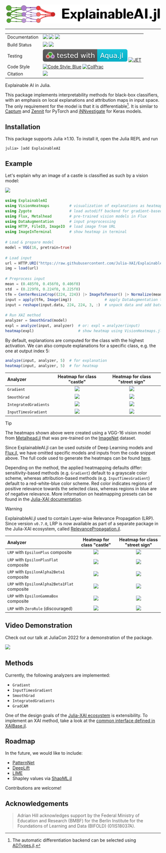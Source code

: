 ![ExplainableAI.jl][banner-img]
___

|               |                                                                                                           |
|:--------------|:----------------------------------------------------------------------------------------------------------|
| Documentation | [![][docs-stab-img]][docs-stab-url] [![][docs-dev-img]][docs-dev-url] [![][changelog-img]][changelog-url] |
| Build Status  | [![][ci-img]][ci-url] [![][codecov-img]][codecov-url]                                                     |
| Testing       | [![Aqua][aqua-img]][aqua-url] [![JET][jet-img]][jet-url]                                                  |
| Code Style    | [![Code Style: Blue][blue-img]][blue-url] [![ColPrac][colprac-img]][colprac-url]                          |
| Citation      | [![][doi-img]][doi-url]                                                                                   |

Explainable AI in Julia.

This package implements interpretability methods for black-box classifiers,
with an emphasis on local explanations and attribution maps in input space.
The only requirement for the model is that it is differentiable[^1].
It is similar to [Captum][captum-repo] and [Zennit][zennit-repo] for PyTorch 
and [iNNvestigate][innvestigate-repo] for Keras models.

[^1]: The automatic differentiation backend can be selected using [ADTypes.jl](https://github.com/SciML/ADTypes.jl).

## Installation 
This package supports Julia ≥1.10. To install it, open the Julia REPL and run 
```julia-repl
julia> ]add ExplainableAI
```

## Example
Let's explain why an image of a castle is classified as such by a vision model:

![][castle]

```julia
using ExplainableAI
using VisionHeatmaps         # visualization of explanations as heatmaps
using Zygote                 # load autodiff backend for gradient-based methods
using Flux, Metalhead        # pre-trained vision models in Flux
using DataAugmentation       # input preprocessing
using HTTP, FileIO, ImageIO  # load image from URL
using ImageInTerminal        # show heatmap in terminal

# Load & prepare model
model = VGG(16, pretrain=true)

# Load input
url = HTTP.URI("https://raw.githubusercontent.com/Julia-XAI/ExplainableAI.jl/gh-pages/assets/heatmaps/castle.jpg")
img = load(url) 

# Preprocess input
mean = (0.485f0, 0.456f0, 0.406f0)
std  = (0.229f0, 0.224f0, 0.225f0)
tfm = CenterResizeCrop((224, 224)) |> ImageToTensor() |> Normalize(mean, std)
input = apply(tfm, Image(img))               # apply DataAugmentation transform
input = reshape(input.data, 224, 224, 3, :)  # unpack data and add batch dimension

# Run XAI method
analyzer = SmoothGrad(model)
expl = analyze(input, analyzer)  # or: expl = analyzer(input)
heatmap(expl)                    # show heatmap using VisionHeatmaps.jl
```

By default, explanations are computed for the class with the highest activation.
We can also compute explanations for a specific class, e.g. the one at output index 5:

```julia
analyze(input, analyzer, 5)  # for explanation 
heatmap(input, analyzer, 5)  # for heatmap
```

| **Analyzer**                                  | **Heatmap for class "castle"** |**Heatmap for class "street sign"** |
|:--------------------------------------------- |:------------------------------:|:----------------------------------:|
| `Gradient`                                    | ![][castle-grad]               | ![][streetsign-grad]               |
| `SmoothGrad`                                  | ![][castle-smoothgrad]         | ![][streetsign-smoothgrad]         |
| `IntegratedGradients`                         | ![][castle-intgrad]            | ![][streetsign-intgrad]            |
| `InputTimesGradient`                          | ![][castle-ixg]                | ![][streetsign-ixg]                |

> [!TIP]
> The heatmaps shown above were created using a VGG-16 vision model 
> from [Metalhead.jl](https://github.com/FluxML/Metalhead.jl)
> that was pre-trained on the [ImageNet](http://www.image-net.org/) dataset.
>
> Since ExplainableAI.jl can be used outside of Deep Learning models and [Flux.jl](https://github.com/FluxML/Flux.jl),
> we have omitted specific models and inputs from the code snippet above. 
> The full code used to generate the heatmaps can be found [here][asset-code].

Depending on the method, the applied heatmapping defaults differ:
sensitivity-based methods (e.g. `Gradient`) default to a grayscale color scheme,
whereas attribution-based methods (e.g. `InputTimesGradient`) default to a red-white-blue color scheme.
Red color indicates regions of positive relevance towards the selected class, 
whereas regions in blue are of negative relevance.
More information on heatmapping presets can be found in the [Julia-XAI documentation](https://julia-xai.github.io/XAIDocs/XAIDocs/dev/generated/heatmapping/).

> [!WARNING]
> ExplainableAI.jl used to contain Layer-wise Relevance Propagation (LRP).
> Since version `v0.7.0`, LRP is now available as part of a separate package in the Julia-XAI ecosystem,
> called [RelevancePropagation.jl](https://github.com/Julia-XAI/RelevancePropagation.jl).
>
> | **Analyzer**                                  | **Heatmap for class "castle"** |**Heatmap for class "street sign"** |
> |:--------------------------------------------- |:------------------------------:|:----------------------------------:|
> | `LRP` with `EpsilonPlus` composite            | ![][castle-comp-ep]            | ![][streetsign-comp-ep]            |
> | `LRP` with `EpsilonPlusFlat` composite        | ![][castle-comp-epf]           | ![][streetsign-comp-epf]           |
> | `LRP` with `EpsilonAlpha2Beta1` composite     | ![][castle-comp-eab]           | ![][streetsign-comp-eab]           |
> | `LRP` with `EpsilonAlpha2Beta1Flat` composite | ![][castle-comp-eabf]          | ![][streetsign-comp-eabf]          |
> | `LRP` with `EpsilonGammaBox` composite        | ![][castle-comp-egb]           | ![][streetsign-comp-egb]           |
> | `LRP` with `ZeroRule` (discouraged)           | ![][castle-lrp]                | ![][streetsign-lrp]                |

## Video Demonstration
Check out our talk at JuliaCon 2022 for a demonstration of the package.

[![][juliacon-img]][juliacon-url]

## Methods
Currently, the following analyzers are implemented:

* `Gradient`
* `InputTimesGradient`
* `SmoothGrad`
* `IntegratedGradients`
* `GradCAM`

One of the design goals of the [Julia-XAI ecosystem][juliaxai-docs] is extensibility.
To implement an XAI method, take a look at the [common interface
defined in XAIBase.jl][xaibase-docs].

## Roadmap
In the future, we would like to include:
- [PatternNet](https://arxiv.org/abs/1705.05598)
- [DeepLift](https://arxiv.org/abs/1704.02685)
- [LIME](https://arxiv.org/abs/1602.04938)
- Shapley values via  [ShapML.jl](https://github.com/nredell/ShapML.jl)

Contributions are welcome!

## Acknowledgements
> Adrian Hill acknowledges support by the Federal Ministry of Education and Research (BMBF) 
> for the Berlin Institute for the Foundations of Learning and Data (BIFOLD) (01IS18037A).

[banner-img]: https://raw.githubusercontent.com/Julia-XAI/ExplainableAI.jl/gh-pages/assets/banner.png
[juliaxai-docs]: https://julia-xai.github.io/XAIDocs/
[xaibase-docs]: https://julia-xai.github.io/XAIDocs/XAIBase/


[asset-code]: https://github.com/Julia-XAI/ExplainableAI.jl/blob/gh-pages/assets/heatmaps/generate_assets.jl
[castle]: https://raw.githubusercontent.com/Julia-XAI/ExplainableAI.jl/gh-pages/assets/heatmaps/castle.jpg

[castle-lrp]: https://raw.githubusercontent.com/Julia-XAI/ExplainableAI.jl/gh-pages/assets/heatmaps/castle_LRP.png
[castle-ixg]: https://raw.githubusercontent.com/Julia-XAI/ExplainableAI.jl/gh-pages/assets/heatmaps/castle_InputTimesGradient.png
[castle-grad]: https://raw.githubusercontent.com/Julia-XAI/ExplainableAI.jl/gh-pages/assets/heatmaps/castle_Gradient.png
[castle-smoothgrad]: https://raw.githubusercontent.com/Julia-XAI/ExplainableAI.jl/gh-pages/assets/heatmaps/castle_SmoothGrad.png
[castle-intgrad]: https://raw.githubusercontent.com/Julia-XAI/ExplainableAI.jl/gh-pages/assets/heatmaps/castle_IntegratedGradients.png
[castle-comp-egb]: https://raw.githubusercontent.com/Julia-XAI/ExplainableAI.jl/gh-pages/assets/heatmaps/castle_LRPEpsilonGammaBox.png
[castle-comp-ep]: https://raw.githubusercontent.com/Julia-XAI/ExplainableAI.jl/gh-pages/assets/heatmaps/castle_LRPEpsilonPlus.png
[castle-comp-epf]: https://raw.githubusercontent.com/Julia-XAI/ExplainableAI.jl/gh-pages/assets/heatmaps/castle_LRPEpsilonPlusFlat.png
[castle-comp-eab]: https://raw.githubusercontent.com/Julia-XAI/ExplainableAI.jl/gh-pages/assets/heatmaps/castle_LRPEpsilonAlpha2Beta1.png
[castle-comp-eabf]: https://raw.githubusercontent.com/Julia-XAI/ExplainableAI.jl/gh-pages/assets/heatmaps/castle_LRPEpsilonAlpha2Beta1Flat.png

[streetsign-lrp]: https://raw.githubusercontent.com/Julia-XAI/ExplainableAI.jl/gh-pages/assets/heatmaps/streetsign_LRP.png
[streetsign-ixg]: https://raw.githubusercontent.com/Julia-XAI/ExplainableAI.jl/gh-pages/assets/heatmaps/streetsign_InputTimesGradient.png
[streetsign-grad]: https://raw.githubusercontent.com/Julia-XAI/ExplainableAI.jl/gh-pages/assets/heatmaps/streetsign_Gradient.png
[streetsign-smoothgrad]: https://raw.githubusercontent.com/Julia-XAI/ExplainableAI.jl/gh-pages/assets/heatmaps/streetsign_SmoothGrad.png
[streetsign-intgrad]: https://raw.githubusercontent.com/Julia-XAI/ExplainableAI.jl/gh-pages/assets/heatmaps/streetsign_IntegratedGradients.png
[streetsign-comp-egb]: https://raw.githubusercontent.com/Julia-XAI/ExplainableAI.jl/gh-pages/assets/heatmaps/streetsign_LRPEpsilonGammaBox.png
[streetsign-comp-ep]: https://raw.githubusercontent.com/Julia-XAI/ExplainableAI.jl/gh-pages/assets/heatmaps/streetsign_LRPEpsilonPlus.png
[streetsign-comp-epf]: https://raw.githubusercontent.com/Julia-XAI/ExplainableAI.jl/gh-pages/assets/heatmaps/streetsign_LRPEpsilonPlusFlat.png
[streetsign-comp-eab]: https://raw.githubusercontent.com/Julia-XAI/ExplainableAI.jl/gh-pages/assets/heatmaps/streetsign_LRPEpsilonAlpha2Beta1.png
[streetsign-comp-eabf]: https://raw.githubusercontent.com/Julia-XAI/ExplainableAI.jl/gh-pages/assets/heatmaps/streetsign_LRPEpsilonAlpha2Beta1Flat.png

[docs-stab-img]: https://img.shields.io/badge/docs-stable-blue.svg
[docs-stab-url]: https://julia-xai.github.io/XAIDocs/ExplainableAI/stable/
[docs-dev-img]: https://img.shields.io/badge/docs-dev-blue.svg
[docs-dev-url]: https://julia-xai.github.io/ExplainableAI.jl/dev
[changelog-img]: https://img.shields.io/badge/news-changelog-yellow.svg
[changelog-url]: https://github.com/Julia-XAI/ExplainableAI.jl/blob/main/CHANGELOG.md

[ci-img]: https://github.com/Julia-XAI/ExplainableAI.jl/workflows/CI/badge.svg
[ci-url]: https://github.com/Julia-XAI/ExplainableAI.jl/actions
[codecov-img]: https://codecov.io/gh/Julia-XAI/ExplainableAI.jl/branch/main/graph/badge.svg
[codecov-url]: https://codecov.io/gh/Julia-XAI/ExplainableAI.jl

[aqua-img]: https://raw.githubusercontent.com/JuliaTesting/Aqua.jl/master/badge.svg
[aqua-url]: https://github.com/JuliaTesting/Aqua.jl
[jet-img]: https://img.shields.io/badge/%F0%9F%9B%A9%EF%B8%8F_tested_with-JET.jl-233f9a
[jet-url]: https://github.com/aviatesk/JET.jl


[blue-img]: https://img.shields.io/badge/code%20style-blue-4495d1.svg
[blue-url]: https://github.com/invenia/BlueStyle
[colprac-img]: https://img.shields.io/badge/ColPrac-Contributor's%20Guide-blueviolet
[colprac-url]: https://github.com/SciML/ColPrac

[docs-composites]: https://julia-xai.github.io/ExplainableAI.jl/stable/generated/lrp/composites/
[docs-custom-rules]: https://julia-xai.github.io/ExplainableAI.jl/stable/generated/lrp/custom_rules/

[doi-img]: https://zenodo.org/badge/337430397.svg
[doi-url]: https://zenodo.org/badge/latestdoi/337430397

[juliacon-img]: http://img.youtube.com/vi/p5dg3vdmlvI/0.jpg
[juliacon-url]: https://www.youtube.com/watch?v=p5dg3vdmlvI

[captum-repo]: https://github.com/pytorch/captum
[zennit-repo]: https://github.com/chr5tphr/zennit
[innvestigate-repo]: https://github.com/albermax/innvestigate
